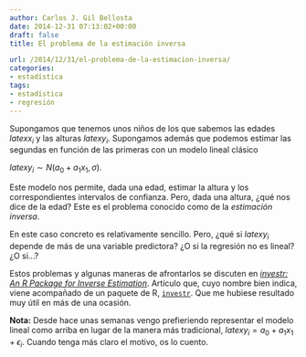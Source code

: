 ```yaml
---
author: Carlos J. Gil Bellosta
date: 2014-12-31 07:13:02+00:00
draft: false
title: El problema de la estimación inversa

url: /2014/12/31/el-problema-de-la-estimacion-inversa/
categories:
- estadística
tags:
- estadística
- regresión
---
```


Supongamos que tenemos unos niños de los que sabemos las edades $latex x_i$ y las alturas $latex y_i$. Supongamos además que podemos estimar las segundas en función de las primeras con un modelo lineal clásico


$latex y_i \sim N(a_0 + a_1 x_1, \sigma).$


Este modelo nos permite, dada una edad, estimar la altura y los correspondientes intervalos de confianza. Pero, dada una altura, ¿qué nos dice de la edad? Este es el problema conocido como de la _estimación inversa_.

En este caso concreto es relativamente sencillo. Pero, ¿qué si $latex y_i$ depende de más de una variable predictora? ¿O si la regresión no es lineal? ¿O si...?

Estos problemas y algunas maneras de afrontarlos se discuten en [_investr: An R Package for Inverse Estimation_](http://journal.r-project.org/archive/2014-1/greenwell-kabban.pdf). Artículo que, cuyo nombre bien indica, viene acompañado de un paquete de R, [`investr`](http://cran.rstudio.com/web/packages/investr/). Que me hubiese resultado muy útil en más de una ocasión.

**Nota:** Desde hace unas semanas vengo prefieriendo representar el modelo lineal como arriba en lugar de la manera más tradicional, $latex y_i = a_0 + a_1 x_1 + \epsilon_i$. Cuando tenga más claro el motivo, os lo cuento.
